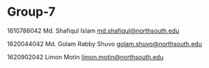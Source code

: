 # Group-7

1610786042	Md. Shafiqul Islam	md.shafiqul@northsouth.edu

1620044042	Md. Golam Rabby Shuvo	golam.shuvo@northsouth.edu

1620902042	Limon Motin	limon.motin@northsouth.edu
